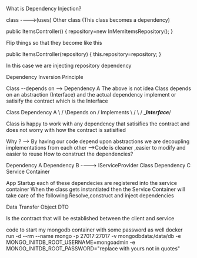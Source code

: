 What is Dependency Injection?


class ---->(uses) Other class (This class becomes a dependency)

public ItemsController()
{
  repository=new InMemItemsRepository();
}

Flip things so that they become like this

public ItemsController(repository)
{
  this.repository=repository;
}

In this case we are injecting repository dependency

Dependency Inversion Principle


Class --depends on --> Dependency A
The above is not idea 
Class depends on  an abstraction (Interface)  and the actual dependency implement or satisify the contract which is the Interface

Class                          Dependency A
     \                        /
      \Depends on            / Implements
       \                    /
        \                  /
         \____Interface___/

Class is happy to work with any dependency that satisifies the contract and does not worry with how the contract is satisified


Why ?
--> By having our code depend upon abstractions we are decoupling implementations from each other 
-->Code is cleaner ,easier to modify and easier to reuse
How to construct the dependencies?

Dependency A
Dependency B   ----> IServiceProvider     Class
Dependency C         Service Container

App Startup each of these dependecies are registered into the service container
When the class gets instantiated then the Service Container will take care of the following Resolve,construct and inject dependencies


Data Transfer Object DTO

Is the contract that will be established between the client and service



code to start my mongodb container with some password as well
docker run -d --rm --name mongo -p 27017:27017 -v mongodbdata:/data/db -e MONGO_INITDB_ROOT_USERNAME=mongoadmin -e MONGO_INITDB_ROOT_PASSWORD="replace with yours not in quotes"

